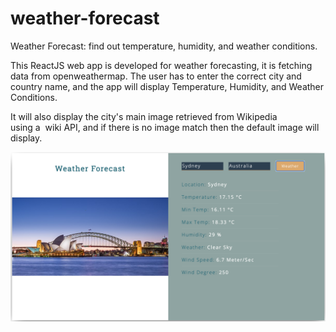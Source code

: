 # weather-forecast
Weather Forecast: find out temperature, humidity, and weather conditions.

This ReactJS web app is developed for weather forecasting, it is fetching data from openweathermap. The user has to enter the correct city and country name, and the app will display Temperature, Humidity, and Weather Conditions.

It will also display the city's main image retrieved from Wikipedia using a  wiki API, and if there is no image match then the default image will display.


![](https://github.com/eleganthtml/weather-forecast/blob/master/src/img/weather.png)
